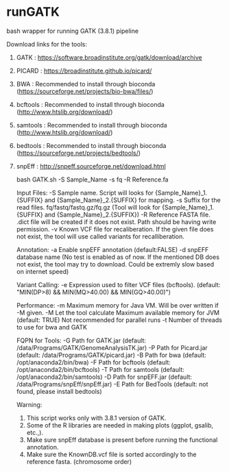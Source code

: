 # runGATK
bash wrapper for running GATK (3.8.1) pipeline

Download links for the tools:
1. GATK : https://software.broadinstitute.org/gatk/download/archive
2. PICARD : https://broadinstitute.github.io/picard/
3. BWA : Recommended to install through bioconda (https://sourceforge.net/projects/bio-bwa/files/)
4. bcftools : Recommended to install through bioconda (http://www.htslib.org/download/)
5. samtools : Recommended to install through bioconda (http://www.htslib.org/download/)
6. bedtools : Recommended to install through bioconda (https://sourceforge.net/projects/bedtools/)
7. snpEff : http://snpeff.sourceforge.net/download.html



	bash GATK.sh -S Sample_Name -s fq -R Reference.fa
	
	Input Files:
	-S Sample name. Script will looks for {Sample_Name}_1.{SUFFIX} and {Sample_Name}_2.{SUFFIX} for mapping. 
	-s Suffix for the read files. fq/fastq/fastq.gz/fq.gz (Tool will look for {Sample_Name}_1.{SUFFIX} and {Sample_Name}_2.{SUFFIX})
	-R Reference FASTA file. .dict file will be created if it does not exist. Path should be having write permission.
	-v Known VCF file for recaliberation. If the given file does not exist, the tool will use called variants for recalliberation.
	
	Annotation:
	-a Enable snpEFF annotation (default:FALSE)
	-d snpEFF database name (No test is enabled as of now. If the mentioned DB does not exist, the tool may try to download. Could be extremly slow based on internet speed)
	
	Variant Calling:
	-e Expression used to filter VCF files (bcftools). (default: "MIN(DP>8) && MIN(MQ>40.00) && MIN(GQ>40.00)")
	
	Performance:
	-m Maximum memory for Java VM. Will be over written if -M given.
	-M Let the tool calculate Maximum available memory for JVM (default: TRUE) Not recommended for parallel runs
	-t Number of threads to use for bwa and GATK
	
	FQPN for Tools:
	-G Path for GATK.jar (default: /data/Programs/GATK/GenomeAnalysisTK.jar)
	-P Path for Picard.jar (default: /data/Programs/GATK/picard.jar)
	-B Path for bwa (default: /opt/anaconda2/bin/bwa)
	-F Path for bcftools (default: /opt/anaconda2/bin/bcftools)
	-T Path for samtools (default: /opt/anaconda2/bin/samtools)
	-D Path for snpEFF.jar (default: /data/Programs/snpEff/snpEff.jar)
	-E Path for BedTools (default: not found, please install bedtools)

	Warning: 
	1. This script works only with 3.8.1 version of GATK.
	2. Some of the R libraries are needed in making plots (ggplot, gsalib, etc.,).
	3. Make sure snpEff database is present before running the functional annotation.
	4. Make sure the KnownDB.vcf file is sorted accordingly to the reference fasta. (chromosome order)


